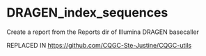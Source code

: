 # DRAGEN_index_sequences
Create a report from the Reports dir of Illumina DRAGEN basecaller


REPLACED IN https://github.com/CQGC-Ste-Justine/CQGC-utils
